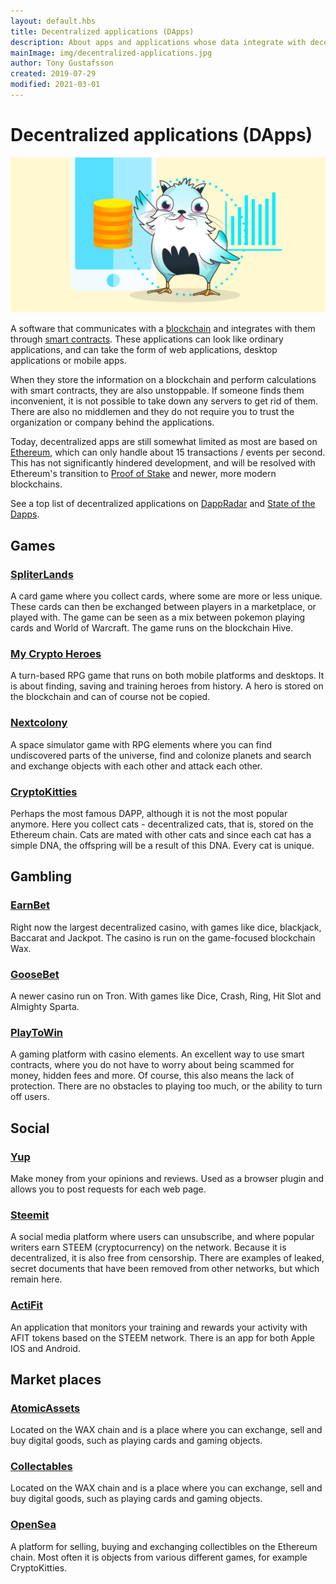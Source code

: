 ```yaml
---
layout: default.hbs
title: Decentralized applications (DApps)
description: About apps and applications whose data integrate with decentralized systems and blockchains. This enables unstoppable and uncensored applications.
mainImage: img/decentralized-applications.jpg
author: Tony Gustafsson
created: 2019-07-29
modified: 2021-03-01
---
```


# Decentralized applications (DApps)

![CryptoKitties](../img/decentralized-applications.jpg 'CryptoKitties')

A software that communicates with a [blockchain](/technology/blockchains.html) and integrates with them through [smart contracts](/technology/smart-contracts.html). These applications can look like ordinary applications, and can take the form of web applications, desktop applications or mobile apps.

When they store the information on a blockchain and perform calculations with smart contracts, they are also unstoppable. If someone finds them inconvenient, it is not possible to take down any servers to get rid of them. There are also no middlemen and they do not require you to trust the organization or company behind the applications.

Today, decentralized apps are still somewhat limited as most are based on [Ethereum](/cryptocurrencies/ethereum.html), which can only handle about 15 transactions / events per second. This has not significantly hindered development, and will be resolved with Ethereum's transition to [Proof of Stake](/technology/proof-of-stake.html) and newer, more modern blockchains.

See a top list of decentralized applications on [DappRadar](https://dappradar.com/) and [State of the Dapps](https://www.stateofthedapps.com/).

## Games

### [SpliterLands](https://splinterlands.com/)

A card game where you collect cards, where some are more or less unique. These cards can then be exchanged between players in a marketplace, or played with. The game can be seen as a mix between pokemon playing cards and World of Warcraft. The game runs on the blockchain Hive.

### [My Crypto Heroes](https://www.mycryptoheroes.net/)

A turn-based RPG game that runs on both mobile platforms and desktops. It is about finding, saving and training heroes from history. A hero is stored on the blockchain and can of course not be copied.

### [Nextcolony](https://nextcolony.io/)

A space simulator game with RPG elements where you can find undiscovered parts of the universe, find and colonize planets and search and exchange objects with each other and attack each other.

### [CryptoKitties](http://www.cryptokitties.co)

Perhaps the most famous DAPP, although it is not the most popular anymore. Here you collect cats - decentralized cats, that is, stored on the Ethereum chain. Cats are mated with other cats and since each cat has a simple DNA, the offspring will be a result of this DNA. Every cat is unique.

## Gambling

### [EarnBet](https://earnbet.io/)

Right now the largest decentralized casino, with games like dice, blackjack, Baccarat and Jackpot. The casino is run on the game-focused blockchain Wax.

### [GooseBet](https://goosebet.io/)

A newer casino run on Tron. With games like Dice, Crash, Ring, Hit Slot and Almighty Sparta.

### [PlayToWin](https://playtowin.io/)

A gaming platform with casino elements. An excellent way to use smart contracts, where you do not have to worry about being scammed for money, hidden fees and more. Of course, this also means the lack of protection. There are no obstacles to playing too much, or the ability to turn off users.

## Social

### [Yup](https://yup.io/)

Make money from your opinions and reviews. Used as a browser plugin and allows you to post requests for each web page.

### [Steemit](https://steemit.com/)

A social media platform where users can unsubscribe, and where popular writers earn STEEM (cryptocurrency) on the network. Because it is decentralized, it is also free from censorship. There are examples of leaked, secret documents that have been removed from other networks, but which remain here.

### [ActiFit](https://actifit.io)

An application that monitors your training and rewards your activity with AFIT tokens based on the STEEM network. There is an app for both Apple IOS and Android.

## Market places

### [AtomicAssets](https://wax.atomichub.io/)

Located on the WAX chain and is a place where you can exchange, sell and buy digital goods, such as playing cards and gaming objects.

### [Collectables](https://collectables.io/)

Located on the WAX chain and is a place where you can exchange, sell and buy digital goods, such as playing cards and gaming objects.

### [OpenSea](https://opensea.io/)

A platform for selling, buying and exchanging collectibles on the Ethereum chain. Most often it is objects from various different games, for example CryptoKitties.
